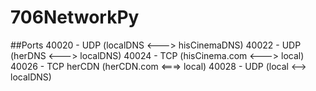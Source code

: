 # 706NetworkPy

##Ports
40020 - UDP (localDNS <---> hisCinemaDNS)
40022 - UDP (herDNS <---> localDNS)
40024 - TCP (hisCinema.com  <---> local)
40026 - TCP herCDN (herCDN.com <===> local)
40028 - UDP (local <--> localDNS)
